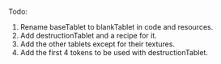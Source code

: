 Todo:

1. Rename baseTablet to blankTablet in code and resources.
2. Add destructionTablet and a recipe for it.
3. Add the other tablets except for their textures.
4. Add the first 4 tokens to be used with destructionTablet.
